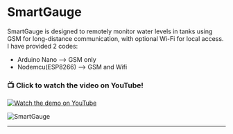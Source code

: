 # SmartGauge

SmartGauge is designed to remotely monitor water levels in tanks using GSM for long-distance communication, with optional Wi-Fi for local access. I have provided 2 codes:
    

    
   - Arduino Nano --> GSM only  
   - Nodemcu(ESP8266) --> GSM and Wifi



### 📺 Click to watch the video on YouTube!
[![Watch the demo on YouTube](https://img.youtube.com/vi/ikPjhjEnOVc/0.jpg)](https://www.youtube.com/watch?v=ikPjhjEnOVc)






![SmartGauge](https://github.com/user-attachments/assets/35b08797-2098-44b7-9623-52b304b85ff8)

---
